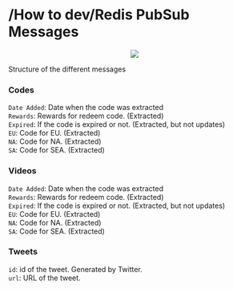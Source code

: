 # /How to dev/Redis PubSub Messages

<p align="center">
    <img src="https://github.com/CDNievas/genshin-notify/blob/main/documentation/how_to_dev/redis/pubsub.png">
</p>

Structure of the different messages

### Codes

`Date Added`: Date when the code was extracted<br>
`Rewards`: Rewards for redeem code. (Extracted)<br>
`Expired`: If the code is expired or not. (Extracted, but not updates)<br>
`EU`: Code for EU. (Extracted)<br>
`NA`: Code for NA. (Extracted)<br>
`SA`: Code for SEA. (Extracted)

### Videos

`Date Added`: Date when the code was extracted<br>
`Rewards`: Rewards for redeem code. (Extracted)<br>
`Expired`: If the code is expired or not. (Extracted, but not updates)<br>
`EU`: Code for EU. (Extracted)<br>
`NA`: Code for NA. (Extracted)<br>
`SA`: Code for SEA. (Extracted)

### Tweets
`id`: id of the tweet. Generated by Twitter.<br>
`url`: URL of the tweet.